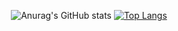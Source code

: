 <div align="center">
  
![Anurag's GitHub stats](https://github-readme-stats.vercel.app/api?username=dabeann&show_icons=true&theme=buefy)     [![Top Langs](https://github-readme-stats.vercel.app/api/top-langs/?username=delay-100&layout=compact)](https://github.com/dabeann/github-readme-stats)

</div>


<!--
**dabeann/dabeann** is a ✨ _special_ ✨ repository because its `README.md` (this file) appears on your GitHub profile.

Here are some ideas to get you started:

- 🔭 I’m currently working on ...
- 🌱 I’m currently learning ...
- 👯 I’m looking to collaborate on ...
- 🤔 I’m looking for help with ...
- 💬 Ask me about ...
- 📫 How to reach me: ...
- 😄 Pronouns: ...
- ⚡ Fun fact: ...
-->
